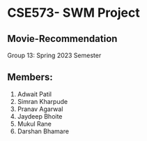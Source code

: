 # CSE573- SWM Project

## Movie-Recommendation

Group 13: Spring 2023 Semester

## Members:

1. Adwait Patil
2. Simran Kharpude
3. Pranav Agarwal
4. Jaydeep Bhoite
5. Mukul Rane
6. Darshan Bhamare
